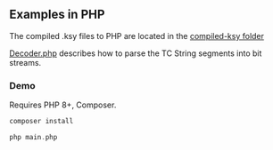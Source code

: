 ## Examples in PHP

The compiled .ksy files to PHP are located in the [compiled-ksy folder](compiled_ksy)

[Decoder.php](Decoder.php) describes how to parse the TC String segments into bit streams.

### Demo

Requires PHP 8+, Composer.

```php
composer install

php main.php
```